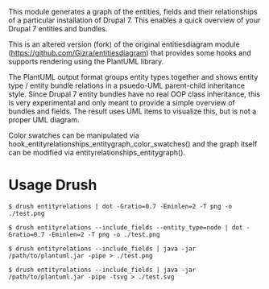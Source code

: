 This module generates a graph of the entities, fields and their relationships of
a particular installation of Drupal 7. This enables a quick overview of your
Drupal 7 entities and bundles.

This is an altered version (fork) of the original entitiesdiagram module
(https://github.com/Gizra/entitiesdiagram) that provides some hooks and supports
rendering using the PlantUML library.

The PlantUML output format groups entity types together and shows entity type /
entity bundle relations in a psuedo-UML parent-child inheritance style. Since
Drupal 7 entity bundles have no real OOP class inheritance, this is very
experimental and only meant to provide a simple overview of bundles and fields.
The result uses UML items to visualize this, but is not a proper UML diagram.

Color swatches can be manipulated via hook_entityrelationships_entitygraph_color_swatches()
and the graph itself can be modified via entityrelationships_entitygraph().


# Usage Drush

    $ drush entityrelations | dot -Gratio=0.7 -Eminlen=2 -T png -o ./test.png

    $ drush entityrelations --include_fields --entity_type=node | dot -Gratio=0.7 -Eminlen=2 -T png -o ./test.png

    $ drush entityrelations --include_fields | java -jar /path/to/plantuml.jar -pipe > ./test.png

    $ drush entityrelations --include_fields | java -jar /path/to/plantuml.jar -pipe -tsvg > ./test.svg
